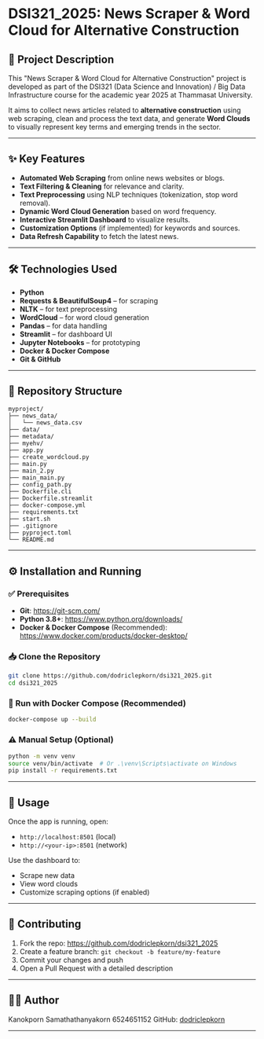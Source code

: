 
# DSI321_2025: News Scraper & Word Cloud for Alternative Construction

## 📌 Project Description

This "News Scraper & Word Cloud for Alternative Construction" project is developed as part of the DSI321 (Data Science and Innovation) / Big Data Infrastructure course for the academic year 2025 at Thammasat University.

It aims to collect news articles related to **alternative construction** using web scraping, clean and process the text data, and generate **Word Clouds** to visually represent key terms and emerging trends in the sector.

---

## ✨ Key Features

- **Automated Web Scraping** from online news websites or blogs.
- **Text Filtering & Cleaning** for relevance and clarity.
- **Text Preprocessing** using NLP techniques (tokenization, stop word removal).
- **Dynamic Word Cloud Generation** based on word frequency.
- **Interactive Streamlit Dashboard** to visualize results.
- **Customization Options** (if implemented) for keywords and sources.
- **Data Refresh Capability** to fetch the latest news.

---

## 🛠 Technologies Used

- **Python**
- **Requests & BeautifulSoup4** – for scraping
- **NLTK** – for text preprocessing
- **WordCloud** – for word cloud generation
- **Pandas** – for data handling
- **Streamlit** – for dashboard UI
- **Jupyter Notebooks** – for prototyping
- **Docker & Docker Compose**
- **Git & GitHub**

---

## 📁 Repository Structure

```
myproject/
├── news_data/
│   └── news_data.csv
├── data/
├── metadata/
├── myehv/
├── app.py
├── create_wordcloud.py
├── main.py
├── main_2.py
├── main_main.py
├── config_path.py
├── Dockerfile.cli
├── Dockerfile.streamlit
├── docker-compose.yml
├── requirements.txt
├── start.sh
├── .gitignore
├── pyproject.toml
└── README.md
```

---

## ⚙️ Installation and Running

### ✅ Prerequisites

- **Git**: https://git-scm.com/
- **Python 3.8+**: https://www.python.org/downloads/
- **Docker & Docker Compose** (Recommended): https://www.docker.com/products/docker-desktop/

### 📥 Clone the Repository

```bash
git clone https://github.com/dodriclepkorn/dsi321_2025.git
cd dsi321_2025
```

### 🚀 Run with Docker Compose (Recommended)

```bash
docker-compose up --build
```

### ⚠️ Manual Setup (Optional)

```bash
python -m venv venv
source venv/bin/activate  # Or .\venv\Scripts\activate on Windows
pip install -r requirements.txt
```

---

## 🧪 Usage

Once the app is running, open:

- `http://localhost:8501` (local)
- `http://<your-ip>:8501` (network)

Use the dashboard to:
- Scrape new data
- View word clouds
- Customize scraping options (if enabled)

---

## 🤝 Contributing

1. Fork the repo: https://github.com/dodriclepkorn/dsi321_2025
2. Create a feature branch: `git checkout -b feature/my-feature`
3. Commit your changes and push
4. Open a Pull Request with a detailed description

---

## 👩‍💻 Author

Kanokporn Samathathanyakorn 6524651152 
GitHub: [dodriclepkorn](https://github.com/dodriclepkorn)

---
